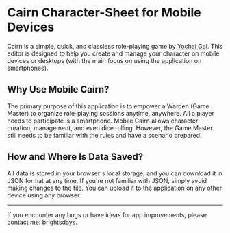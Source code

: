 # Cairn Character-Sheet for Mobile Devices

Cairn is a simple, quick, and classless role-playing game by [Yochai Gal](https://newschoolrevolution.com/). This editor is designed to help you create and manage your character on mobile devices or desktops (with the main focus on using the application on smartphones).

## Why Use Mobile Cairn?

The primary purpose of this application is to empower a Warden (Game Master) to organize role-playing sessions anytime, anywhere. All a player needs to participate is a smartphone. Mobile Cairn allows character creation, management, and even dice rolling. However, the Game Master still needs to be familiar with the rules and have a scenario prepared.

## How and Where Is Data Saved?

All data is stored in your browser's local storage, and you can download it in JSON format at any time. If you're not familiar with JSON, simply avoid making changes to the file. You can upload it to the application on any other device using any browser.

---

If you encounter any bugs or have ideas for app improvements, please contact me: [brightsdays](https://brightsdays.github.io/contacts).
